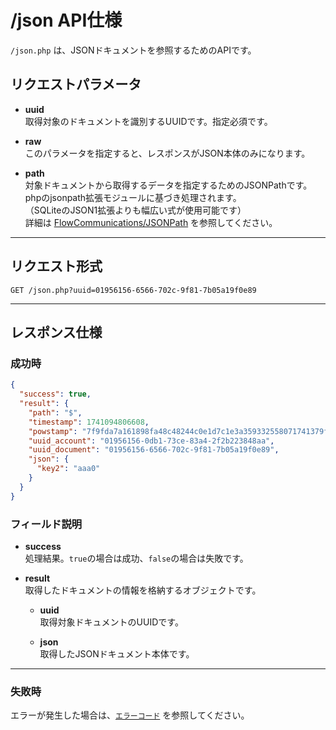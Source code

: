 # /json API仕様

`/json.php` は、JSONドキュメントを参照するためのAPIです。

## リクエストパラメータ

- **uuid**  
    取得対象のドキュメントを識別するUUIDです。指定必須です。

- **raw**  
    このパラメータを指定すると、レスポンスがJSON本体のみになります。

- **path**  
    対象ドキュメントから取得するデータを指定するためのJSONPathです。  
    phpのjsonpath拡張モジュールに基づき処理されます。  
    （SQLiteのJSON1拡張よりも幅広い式が使用可能です）  
    詳細は [FlowCommunications/JSONPath](https://github.com/FlowCommunications/JSONPath) を参照してください。

---

## リクエスト形式

```http
GET /json.php?uuid=01956156-6566-702c-9f81-7b05a19f0e89
```

---

## レスポンス仕様

### 成功時

```json
{
  "success": true,
  "result": {
    "path": "$",
    "timestamp": 1741094806608,
    "powstamp": "7f9fda7a161898fa48c48244c0e1d7c1e3a359332558071741379f138bcc0b51d12d230e0f7203eb29ea006fee35e32753f25a3b390a6b3721254e0e1ada42c703edd86f79bd656847f74ad5071e2b6c59d5aaa57c7ca9391a6559bee2a97a04df2f5c2e090000008e",
    "uuid_account": "01956156-0db1-73ce-83a4-2f2b223848aa",
    "uuid_document": "01956156-6566-702c-9f81-7b05a19f0e89",
    "json": {
      "key2": "aaa0"
    }
  }
}
```

### フィールド説明

- **success**  
    処理結果。`true`の場合は成功、`false`の場合は失敗です。

- **result**  
    取得したドキュメントの情報を格納するオブジェクトです。

    - **uuid**  
        取得対象ドキュメントのUUIDです。

    - **json**  
        取得したJSONドキュメント本体です。

---

### 失敗時

エラーが発生した場合は、[`エラーコード`](./errorcodes.md) を参照してください。

